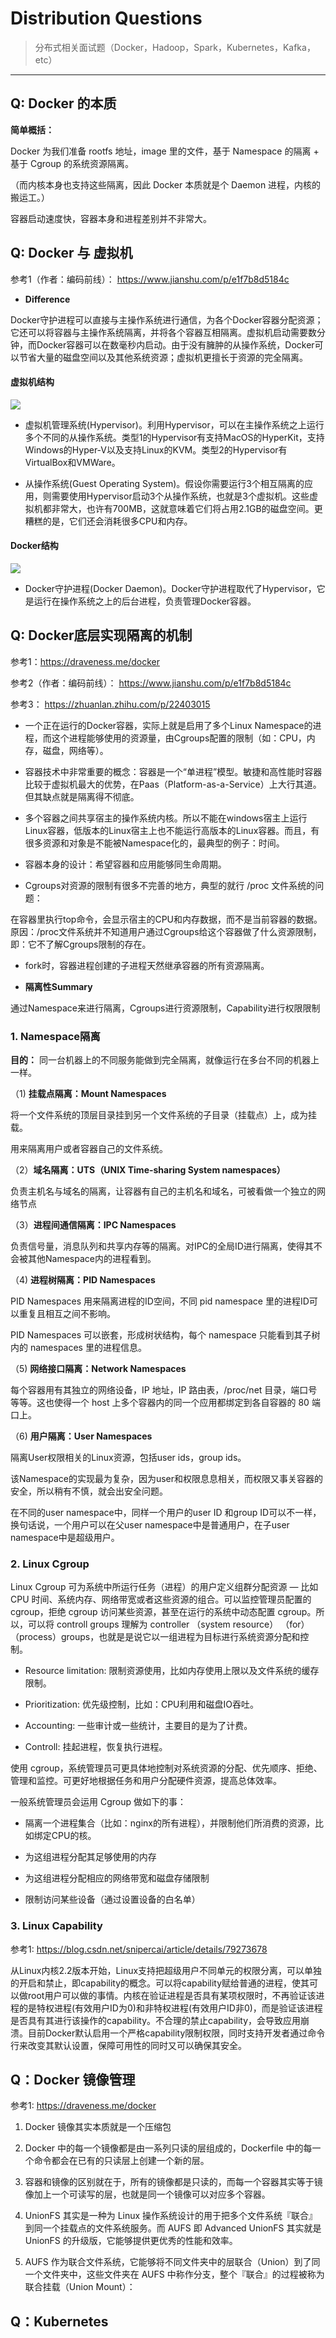 # Distribution Questions

> 分布式相关面试题（Docker，Hadoop，Spark，Kubernetes，Kafka，etc）

---

## Q: Docker 的本质

**简单概括：**

Docker 为我们准备 rootfs 地址，image 里的文件，基于 Namespace 的隔离 + 基于 Cgroup 的系统资源隔离。

（而内核本身也支持这些隔离，因此 Docker 本质就是个 Daemon 进程，内核的搬运工。）

容器启动速度快，容器本身和进程差别并不非常大。

## Q: Docker 与 虚拟机

参考1（作者：编码前线）： https://www.jianshu.com/p/e1f7b8d5184c

- **Difference**

Docker守护进程可以直接与主操作系统进行通信，为各个Docker容器分配资源；它还可以将容器与主操作系统隔离，并将各个容器互相隔离。虚拟机启动需要数分钟，而Docker容器可以在数毫秒内启动。由于没有臃肿的从操作系统，Docker可以节省大量的磁盘空间以及其他系统资源；虚拟机更擅长于资源的完全隔离。

#### 虚拟机结构

![](imgs/20190616-150546.png)

- 虚拟机管理系统(Hypervisor)。利用Hypervisor，可以在主操作系统之上运行多个不同的从操作系统。类型1的Hypervisor有支持MacOS的HyperKit，支持Windows的Hyper-V以及支持Linux的KVM。类型2的Hypervisor有VirtualBox和VMWare。

- 从操作系统(Guest Operating System)。假设你需要运行3个相互隔离的应用，则需要使用Hypervisor启动3个从操作系统，也就是3个虚拟机。这些虚拟机都非常大，也许有700MB，这就意味着它们将占用2.1GB的磁盘空间。更糟糕的是，它们还会消耗很多CPU和内存。

#### Docker结构

![](imgs/20190616-150640.png)

- Docker守护进程(Docker Daemon)。Docker守护进程取代了Hypervisor，它是运行在操作系统之上的后台进程，负责管理Docker容器。

## Q: Docker底层实现隔离的机制

参考1：https://draveness.me/docker

参考2（作者：编码前线）： https://www.jianshu.com/p/e1f7b8d5184c

参考3： https://zhuanlan.zhihu.com/p/22403015

- 一个正在运行的Docker容器，实际上就是启用了多个Linux Namespace的进程，而这个进程能够使用的资源量，由Cgroups配置的限制（如：CPU，内存，磁盘，网络等）。

- 容器技术中非常重要的概念：容器是一个“单进程”模型。敏捷和高性能时容器比较于虚拟机最大的优势，在Paas（Platform-as-a-Service）上大行其道。但其缺点就是隔离得不彻底。

- 多个容器之间共享宿主的操作系统内核。所以不能在windows宿主上运行Linux容器，低版本的Linux宿主上也不能运行高版本的Linux容器。而且，有很多资源和对象是不能被Namespace化的，最典型的例子：时间。

- 容器本身的设计：希望容器和应用能够同生命周期。

- Cgroups对资源的限制有很多不完善的地方，典型的就行 /proc 文件系统的问题：

在容器里执行top命令，会显示宿主的CPU和内存数据，而不是当前容器的数据。原因：/proc文件系统并不知道用户通过Cgroups给这个容器做了什么资源限制，即：它不了解Cgroups限制的存在。

- fork时，容器进程创建的子进程天然继承容器的所有资源隔离。

- **隔离性Summary**

通过Namespace来进行隔离，Cgroups进行资源限制，Capability进行权限限制

### 1. Namespace隔离

**目的：** 同一台机器上的不同服务能做到完全隔离，就像运行在多台不同的机器上一样。

（1) **挂载点隔离：Mount Namespaces**

将一个文件系统的顶层目录挂到另一个文件系统的子目录（挂载点）上，成为挂载。

用来隔离用户或者容器自己的文件系统。

（2）**域名隔离：UTS（UNIX Time-sharing System namespaces）**

负责主机名与域名的隔离，让容器有自己的主机名和域名，可被看做一个独立的网络节点

（3）**进程间通信隔离：IPC Namespaces**

负责信号量，消息队列和共享内存等的隔离。对IPC的全局ID进行隔离，使得其不会被其他Namespace内的进程看到。

（4) **进程树隔离：PID Namespaces**

PID Namespaces 用来隔离进程的ID空间，不同 pid namespace 里的进程ID可以重复且相互之间不影响。

PID Namespaces 可以嵌套，形成树状结构，每个 namespace 只能看到其子树内的 namespaces 里的进程信息。

（5) **网络接口隔离：Network Namespaces**

每个容器用有其独立的网络设备，IP 地址，IP 路由表，/proc/net 目录，端口号等等。这也使得一个 host 上多个容器内的同一个应用都绑定到各自容器的 80 端口上。

（6) **用户隔离：User Namespaces**

隔离User权限相关的Linux资源，包括user ids，group ids。

该Namespace的实现最为复杂，因为user和权限息息相关，而权限又事关容器的安全，所以稍有不慎，就会出安全问题。

在不同的user namespace中，同样一个用户的user ID 和group ID可以不一样，换句话说，一个用户可以在父user namespace中是普通用户，在子user namespace中是超级用户。

### 2. Linux Cgroup

Linux Cgroup 可为系统中所运行任务（进程）的用户定义组群分配资源 — 比如 CPU 时间、系统内存、网络带宽或者这些资源的组合。可以监控管理员配置的 cgroup，拒绝 cgroup 访问某些资源，甚至在运行的系统中动态配置 cgroup。所以，可以将 controll groups 理解为 controller （system resource） （for） （process）groups，也就是是说它以一组进程为目标进行系统资源分配和控制。

- Resource limitation: 限制资源使用，比如内存使用上限以及文件系统的缓存限制。

- Prioritization: 优先级控制，比如：CPU利用和磁盘IO吞吐。

- Accounting: 一些审计或一些统计，主要目的是为了计费。

- Controll: 挂起进程，恢复执行进程。

使用 cgroup，系统管理员可更具体地控制对系统资源的分配、优先顺序、拒绝、管理和监控。可更好地根据任务和用户分配硬件资源，提高总体效率。

一般系统管理员会运用 Cgroup 做如下的事：

- 隔离一个进程集合（比如：nginx的所有进程），并限制他们所消费的资源，比如绑定CPU的核。

- 为这组进程分配其足够使用的内存

- 为这组进程分配相应的网络带宽和磁盘存储限制

- 限制访问某些设备（通过设置设备的白名单）

### 3. Linux Capability

参考1: https://blog.csdn.net/snipercai/article/details/79273678

从Linux内核2.2版本开始，Linux支持把超级用户不同单元的权限分离，可以单独的开启和禁止，即capability的概念。可以将capability赋给普通的进程，使其可以做root用户可以做的事情。内核在验证进程是否具有某项权限时，不再验证该进程的是特权进程(有效用户ID为0)和非特权进程(有效用户ID非0)，而是验证该进程是否具有其进行该操作的capability。不合理的禁止capability，会导致应用崩溃。目前Docker默认启用一个严格capability限制权限，同时支持开发者通过命令行来改变其默认设置，保障可用性的同时又可以确保其安全。

## Q：Docker 镜像管理

参考1: https://draveness.me/docker

1. Docker 镜像其实本质就是一个压缩包

2. Docker 中的每一个镜像都是由一系列只读的层组成的，Dockerfile 中的每一个命令都会在已有的只读层上创建一个新的层。

3. 容器和镜像的区别就在于，所有的镜像都是只读的，而每一个容器其实等于镜像加上一个可读写的层，也就是同一个镜像可以对应多个容器。

4. UnionFS 其实是一种为 Linux 操作系统设计的用于把多个文件系统『联合』到同一个挂载点的文件系统服务。而 AUFS 即 Advanced UnionFS 其实就是 UnionFS 的升级版，它能够提供更优秀的性能和效率。

5. AUFS 作为联合文件系统，它能够将不同文件夹中的层联合（Union）到了同一个文件夹中，这些文件夹在 AUFS 中称作分支，整个『联合』的过程被称为联合挂载（Union Mount）：

## Q：Kubernetes
